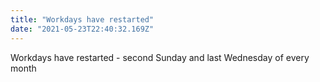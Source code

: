 ```yaml
---
title: "Workdays have restarted"
date: "2021-05-23T22:40:32.169Z"
---
```


Workdays have restarted - second Sunday and last Wednesday of every month
